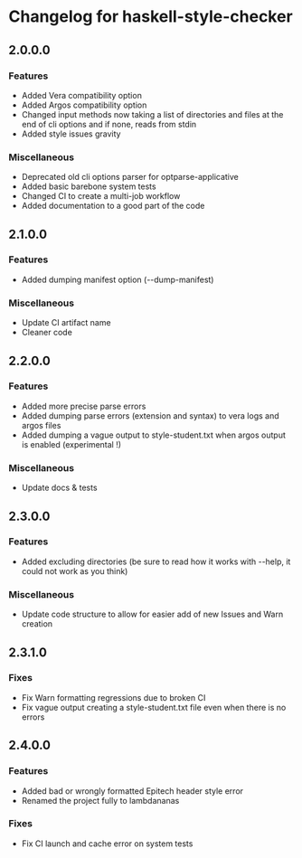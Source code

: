 # Changelog for haskell-style-checker

## 2.0.0.0

### Features

- Added Vera compatibility option
- Added Argos compatibility option
- Changed input methods now taking a list of directories and files at the end of cli options and if none, reads from stdin
- Added style issues gravity

### Miscellaneous

- Deprecated old cli options parser for optparse-applicative
- Added basic barebone system tests
- Changed CI to create a multi-job workflow
- Added documentation to a good part of the code

## 2.1.0.0

### Features

- Added dumping manifest option (--dump-manifest)

### Miscellaneous

- Update CI artifact name
- Cleaner code

## 2.2.0.0

### Features

- Added more precise parse errors
- Added dumping parse errors (extension and syntax) to vera logs and argos files
- Added dumping a vague output to style-student.txt when argos output is enabled (experimental !)

### Miscellaneous

- Update docs & tests

## 2.3.0.0

### Features

- Added excluding directories (be sure to read how it works with --help, it could not work as you think)

### Miscellaneous

- Update code structure to allow for easier add of new Issues and Warn creation

## 2.3.1.0

### Fixes

- Fix Warn formatting regressions due to broken CI
- Fix vague output creating a style-student.txt file even when there is no errors

## 2.4.0.0

### Features

- Added bad or wrongly formatted Epitech header style error
- Renamed the project fully to lambdananas

### Fixes

- Fix CI launch and cache error on system tests
